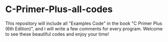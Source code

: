 # C-Primer-Plus-all-codes
This repository will include all "Examples Code" in the book "C Primer Plus (6th Edition)", and i will write a few comments for every program. Welcome to see these beautiful codes and enjoy your time!
